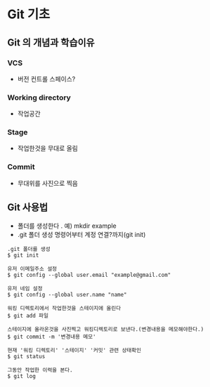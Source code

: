 # Git 기초

## Git 의 개념과 학습이유

### VCS
- 버전 컨트롤 스페이스?
### Working directory
- 작업공간
### Stage
- 작업한것을 무대로 올림
### Commit
- 무대위를 사진으로 찍음
## Git 사용법

- 폴더를 생성한다 . 예) mkdir example
- .git 폴더 생성 명령어부터 계정 연결?까지(git init)
``` 
.git 폴더를 생성
$ git init

유저 이메일주소 설정
$ git config --global user.email "example@gmail.com"

유저 네임 설정
$ git config --global user.name "name"

워킹 디렉토리에서 작업한것을 스테이지에 올린다
$ git add 파일

스테이지에 올라온것을 사진찍고 워킹디렉토리로 보낸다.(변경내용을 메모해야한다.)
$ git commit -m '변경내용 메모'

현재 '워킹 디렉토리' '스테이지' '커밋' 관련 상태확인
$ git status

그동안 작업한 이력을 본다.
$ git log
```
